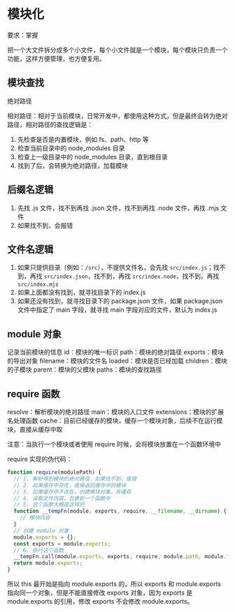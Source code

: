# 模块化

要求：掌握

把一个大文件拆分成多个小文件，每个小文件就是一个模块，每个模块只负责一个功能，这样方便管理，也方便复用。

## 模块查找

绝对路径

相对路径：相对于当前模块，日常开发中，都使用这种方式，但是最终会转为绝对路径，相对路径的查找逻辑是：

1. 先检查是否是内置模块，例如 fs、path、http 等
2. 检查当前目录中的 node_modules 目录
3. 检查上一级目录中的 node_modules 目录，直到根目录
4. 找到了后，会转换为绝对路径，加载模块

## 后缀名逻辑

1. 先找 .js 文件，找不到再找 .json 文件，找不到再找 .node 文件，再找 .mjs 文件
2. 如果找不到，会报错

## 文件名逻辑

1. 如果只提供目录（例如：`/src`），不提供文件名，会先找 `src/index.js`；找不到，再找 `src/index.json`，找不到，再找 `src/index.node`，找不到，再找 `src/index.mjs`
2. 如果上面都没有找到，就寻找目录下的 index.js
3. 如果还没有找到，就寻找目录下的 package.json 文件，如果 package.json 文件中指定了 main 字段，就寻找 main 字段对应的文件，默认为 index.js

## module 对象

记录当前模块的信息
id：模块的唯一标识
path：模块的绝对路径
exports：模块的导出对象
filename：模块的文件名
loaded：模块是否已经加载
children：模块的子模块
parent：模块的父模块
paths：模块的查找路径

## require 函数

resolve：解析模块的绝对路径
main：模块的入口文件
extensions：模块的扩展名处理函数
cache：目前已经缓存的模块，缓存一个模块对象，后续不在运行模块，直接从缓存中取

注意：当执行一个模块或者使用 require 时候，会将模块放置在一个函数环境中

require 实现的伪代码：

```js
function require(modulePath) {
  // 1. 解析得到模块的绝对路径，如果找不到，报错
  // 2. 如果缓存中存在，直接返回缓存中的模块
  // 3. 如果缓存中不存在，创建模块对象，并缓存
  // 4. 读取文件内容，包裹到一个函数中
  // 5. 这个函数大概是这样的
  function __tempFn(module, exports, require, __filename, __dirname) {
    // 模块内容
  }
  // 创建 module 对象
  module.exports = {};
  const exports = module.exports;
  // 6. 执行这个函数
  __tempFn.call(module.exports, exports, require, module.path, module.filename);
  return module.exports;
}
```

所以 this 最开始是指向 module.exports 的，所以 exports 和 module.exports 指向同一个对象，但是不能直接修改 exports 对象，因为 exports 是 module.exports 的引用，修改 exports 不会修改 module.exports。
